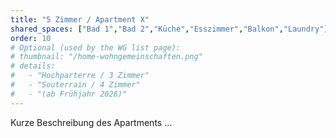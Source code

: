 ```yaml
---
title: "5 Zimmer / Apartment X"
shared_spaces: ["Bad 1","Bad 2","Küche","Esszimmer","Balkon","Laundry"]
order: 10
# Optional (used by the WG list page):
# thumbnail: "/home-wohngemeinschaften.png"
# details:
#   - "Hochparterre / 3 Zimmer"
#   - "Souterrain / 4 Zimmer"
#   - "(ab Frühjahr 2026)"
---
```

Kurze Beschreibung des Apartments …
